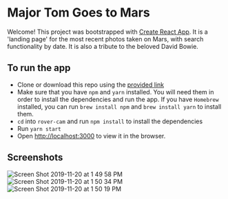 # Major Tom Goes to Mars

Welcome! This project was bootstrapped with [Create React App](https://github.com/facebook/create-react-app). It is a 'landing page' for the most recent photos taken on Mars, with search functionality by date. It is also a tribute to the beloved David Bowie.

## To run the app
- Clone or download this repo using the [provided link](https://github.com/makmandy/rover-cam.git)
- Make sure that you have `npm` and `yarn` installed. You will need them in order to install the dependencies and run the app. If you have `Homebrew` installed, you can run `brew install npm` and `brew install yarn` to install them.
- `cd` into `rover-cam` and run `npm install` to install the dependencies
- Run `yarn start`
- Open [http://localhost:3000](http://localhost:3000) to view it in the browser.

## Screenshots
![Screen Shot 2019-11-20 at 1 49 58 PM](https://user-images.githubusercontent.com/34462288/69281190-bf451200-0b9c-11ea-9094-873e7c792081.png)
![Screen Shot 2019-11-20 at 1 50 34 PM](https://user-images.githubusercontent.com/34462288/69281295-e13e9480-0b9c-11ea-9d8f-b1ace577d5aa.png)
![Screen Shot 2019-11-20 at 1 50 19 PM](https://user-images.githubusercontent.com/34462288/69281302-e56ab200-0b9c-11ea-8451-bb11526f0b11.png)
